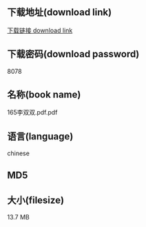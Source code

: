 ## 下载地址(download link)
[下载链接 download link](https://tutu365.netlify.app/?s=165%E6%9D%8E%E5%8F%8C%E5%8F%8C.pdf)

## 下载密码(download password)
8078

## 名称(book name)
165李双双.pdf.pdf

## 语言(language)
chinese

## MD5


## 大小(filesize)
13.7 MB
